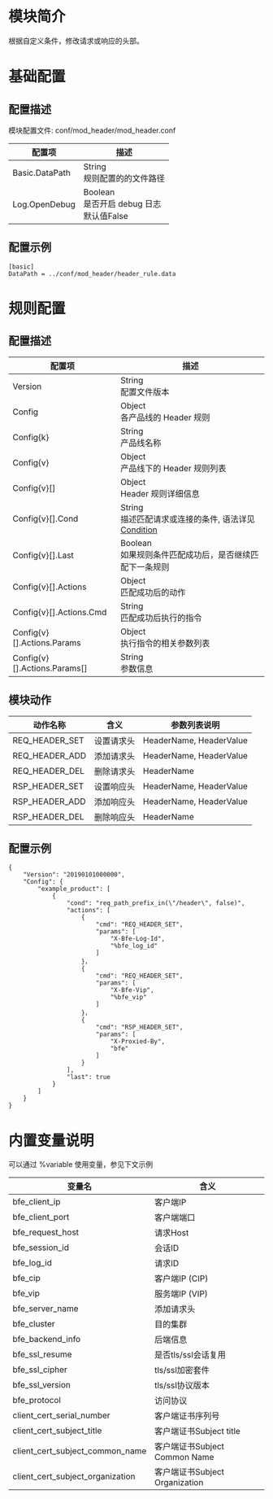 # 模块简介 

根据自定义条件，修改请求或响应的头部。

# 基础配置
## 配置描述
模块配置文件: conf/mod_header/mod_header.conf

| 配置项                | 描述                                        |
| ---------------------| ------------------------------------------- |
| Basic.DataPath            | String<br>规则配置的的文件路径 |
| Log.OpenDebug           | Boolean<br>是否开启 debug 日志<br>默认值False |

## 配置示例
```
[basic]
DataPath = ../conf/mod_header/header_rule.data
```

# 规则配置
## 配置描述
| 配置项  | 描述                                                           |
| ------- | -------------------------------------------------------------- |
| Version | String<br>配置文件版本 |
| Config | Object<br>各产品线的 Header 规则 |
| Config{k} | String<br>产品线名称 |
| Config{v} | Object<br>产品线下的 Header 规则列表 |
| Config{v}[] | Object<br>Header 规则详细信息 |
| Config{v}[].Cond | String<br>描述匹配请求或连接的条件, 语法详见[Condition](../../condition/condition_grammar.md) |
| Config{v}[].Last | Boolean<br>如果规则条件匹配成功后，是否继续匹配下一条规则 |
| Config{v}[].Actions | Object<br>匹配成功后的动作|
| Config{v}[].Actions.Cmd | String<br>匹配成功后执行的指令 |
| Config{v}[].Actions.Params | Object<br>执行指令的相关参数列表 |
| Config{v}[].Actions.Params[] | String<br>参数信息 |

## 模块动作

| 动作名称        | 含义       | 参数列表说明 |
| -------------- | ---------- | --------- |
| REQ_HEADER_SET | 设置请求头 | HeaderName, HeaderValue | 
| REQ_HEADER_ADD | 添加请求头 | HeaderName, HeaderValue |
| REQ_HEADER_DEL | 删除请求头 | HeaderName |
| RSP_HEADER_SET | 设置响应头 | HeaderName, HeaderValue |
| RSP_HEADER_ADD | 添加响应头 | HeaderName, HeaderValue |
| RSP_HEADER_DEL | 删除响应头 | HeaderName |

## 配置示例
```
{
    "Version": "20190101000000",
    "Config": {
        "example_product": [
            {
                "cond": "req_path_prefix_in(\"/header\", false)",
                "actions": [
                    {
                        "cmd": "REQ_HEADER_SET",
                        "params": [
                            "X-Bfe-Log-Id",
                            "%bfe_log_id"
                        ]
                    }，
                    {
                        "cmd": "REQ_HEADER_SET",
                        "params": [
                            "X-Bfe-Vip",
                            "%bfe_vip"
                        ]
                    }，
                    {
                        "cmd": "RSP_HEADER_SET",
                        "params": [
                            "X-Proxied-By",
                            "bfe"
                        ]
                    }
                ],
                "last": true
            }
        ]
    }
}
```
  
# 内置变量说明
可以通过 %variable 使用变量，参见下文示例  

| 变量名         | 含义       |
| -------------- | ---------- |
| bfe_client_ip | 客户端IP |
| bfe_client_port | 客户端端口 |
| bfe_request_host | 请求Host |
| bfe_session_id | 会话ID |
| bfe_log_id | 请求ID |
| bfe_cip | 客户端IP (CIP) |
| bfe_vip | 服务端IP (VIP) |
| bfe_server_name | 添加请求头 |
| bfe_cluster | 目的集群 |
| bfe_backend_info | 后端信息 |
| bfe_ssl_resume | 是否tls/ssl会话复用 |
| bfe_ssl_cipher | tls/ssl加密套件 |
| bfe_ssl_version | tls/ssl协议版本 |
| bfe_protocol | 访问协议 |
| client_cert_serial_number | 客户端证书序列号 |
| client_cert_subject_title | 客户端证书Subject title |
| client_cert_subject_common_name | 客户端证书Subject Common Name |
| client_cert_subject_organization | 客户端证书Subject Organization |


